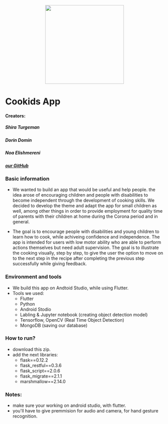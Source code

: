  <p align="center">
 <img src="https://i.pinimg.com/564x/4f/23/0e/4f230ec269c690b4170a06a694b154c8.jpg" width="250" height="250">
</p>

# Cookids App 

#### Creators: 
##### Shira Turgeman
##### Dorin Domin
##### Noa Elishmereni 

#####  [our GitHub](https://github.com/shiraTurgeman/cookids_app)

### **Basic information**
* We wanted to build an app that would be useful and help people. the idea arose of encouraging children and people with disabilities to become independent through the development of cooking skills. We decided to develop the theme and adapt the app for small children as well, among other things in order to provide employment for quality time of parents with their children at home during the Corona period and in general.

* The goal is to encourage people with disabilities and young children to learn how to cook, while achiveing confidence and independence. The app is intended for users with low motor ability who are able to perform actions themselves but need adult supervision.
The goal is to illustrate the cooking visually, step by step, to give the user the option to move on to the next step in the recipe after completing the previous step successfully while giving feedback.

### **Environment and tools**
* We build this app on Andtoid Studio, while using Flutter. 
* Tools we used:
  * Flutter
  * Python
  * Android Stodio
  * Labling & Jupyter notebook (creating object detection model)
  * Tensorflow, OpenCV (Real Time Object Detection)
  * MongoDB (saving our database)

   
### **How to run?**
* download this zip.
* add the next libraries:
   * flask==0.12.2
   * flask_restful==0.3.6
   * flask_script==2.0.6
   * flask_migrate==2.1.1
   * marshmallow==2.14.0


### **Notes:**
* make sure your working on android studio, with flutter. 
* you'll have to give premmision for audio and camera, for hand gesture recognition.
